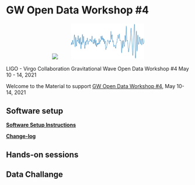 # GW Open Data Workshop #4

<p align="middle">
  <img src="https://indico.in2p3.fr/event/18313/logo-786578160.png" width="100" />
  &nbsp; &nbsp; &nbsp; &nbsp;
  <img src="share/odw-2021-td.png" width="200" /> 
</p>


LIGO - Virgo Collaboration
Gravitational Wave
Open Data Workshop #4
May 10 - 14, 2021


Welcome to the 
Material to support [GW Open Data Workshop #4](https://www.gw-openscience.org/static/workshop4/),
May 10-14, 2021

## Software setup



**[Software Setup Instructions](./setup.md)**

**[Change-log](./changelog.md)**

## Hands-on sessions

## Data Challange
